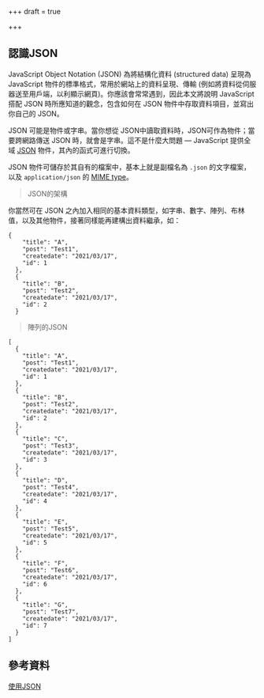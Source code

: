 +++
draft = true

+++
## 認識JSON

JavaScript Object Notation (JSON) 為將結構化資料 (structured data) 呈現為 JavaScript 物件的標準格式，常用於網站上的資料呈現、傳輸 (例如將資料從伺服器送至用戶端，以利顯示網頁)。你應該會常常遇到，因此本文將說明 JavaScript 搭配 JSON 時所應知道的觀念，包含如何在 JSON 物件中存取資料項目，並寫出你自己的 JSON。

JSON 可能是物件或字串。當你想從 JSON中讀取資料時，JSON可作為物件；當要跨網路傳送 JSON 時，就會是字串。這不是什麼大問題 — JavaScript 提供全域 [JSON](https://developer.mozilla.org/en-US/docs/Web/JavaScript/Reference/Global_Objects/JSON) 物件，其內的函式可進行切換。

JSON 物件可儲存於其自有的檔案中，基本上就是副檔名為 `.json` 的文字檔案，以及 `application/json` 的 [MIME type](https://developer.mozilla.org/en-US/docs/Glossary/MIME_type)。

> JSON的架構

你當然可在 JSON 之內加入相同的基本資料類型，如字串、數字、陣列、布林值，以及其他物件，接著同樣能再建構出資料繼承，如：

    {
        "title": "A",
        "post": "Test1",
        "createdate": "2021/03/17",
        "id": 1
      },
      {
        "title": "B",
        "post": "Test2",
        "createdate": "2021/03/17",
        "id": 2
      }

> 陣列的JSON

    [
      {
        "title": "A",
        "post": "Test1",
        "createdate": "2021/03/17",
        "id": 1
      },
      {
        "title": "B",
        "post": "Test2",
        "createdate": "2021/03/17",
        "id": 2
      },
      {
        "title": "C",
        "post": "Test3",
        "createdate": "2021/03/17",
        "id": 3
      },
      {
        "title": "D",
        "post": "Test4",
        "createdate": "2021/03/17",
        "id": 4
      },
      {
        "title": "E",
        "post": "Test5",
        "createdate": "2021/03/17",
        "id": 5
      },
      {
        "title": "F",
        "post": "Test6",
        "createdate": "2021/03/17",
        "id": 6
      },
      {
        "title": "G",
        "post": "Test7",
        "createdate": "2021/03/17",
        "id": 7
      }
    ]

## 參考資料

[使用JSON](https://developer.mozilla.org/zh-TW/docs/Learn/JavaScript/Objects/JSON)